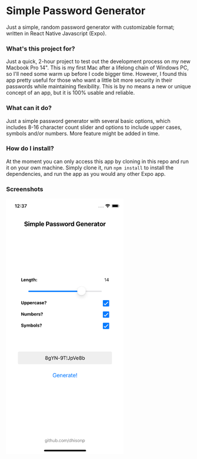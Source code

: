 # Simple Password Generator
Just a simple, random password generator with customizable format; written in React Native Javascript (Expo).

### What's this project for?
Just a quick, 2-hour project to test out the development process on my new Macbook Pro 14". This is my first Mac after a lifelong chain of Windows PC, so I'll need some warm up before I code bigger time.
However, I found this app pretty useful for those who want a little bit more security in their passwords while maintaining flexibility. This is by no means a new or unique concept of an app, but it is 100% usable and reliable.

### What can it do?
Just a simple password generator with several basic options, which includes 8-16 character count slider and options to include upper cases, symbols and/or numbers. More feature might be added in time.

### How do I install?
At the moment you can only access this app by cloning in this repo and run it on your own machine. Simply clone it, run `npm install` to install the dependencies, and run the app as you would any other Expo app.

### Screenshots
<img src="./assets/ss.png " width=320/>
